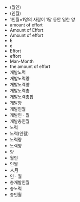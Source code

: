 ﻿- (월인)
- (인월)
- 1인월=1명의 사람이 1달 동안 일한 양
- amount of effort
- Amount of Effort
- Amount of effort
- E
- e
- Effort
- effort
- Man-Month
- the amount of effort
- 개발노력
- 개발노력량
- 개발노력양
- 개발노력총
- 개발노력총합
- 개발양
- 개발인월
- 개발인ㆍ월
- 개발총인월
- 노력
- 노력(인월)
- 노력량
- 노력양
- 양
- 월인
- 인월
- 人月
- 인ㆍ월
- 총개발인월
- 총노력
- 총인월
